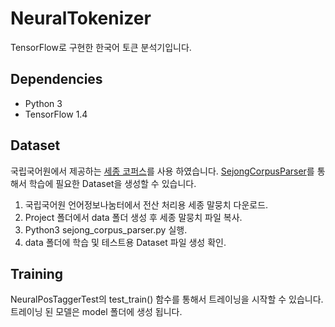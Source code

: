# NeuralTokenizer
TensorFlow로 구현한 한국어 토큰 분석기입니다.

## Dependencies
- Python 3
- TensorFlow 1.4

## Dataset
국립국어원에서 제공하는 [세종 코퍼스](https://ithub.korean.go.kr/user/total/referenceManager.do)를 사용 하였습니다.
[SejongCorpusParser](https://github.com/fin10/NeuralTokenizer/blob/master/sejong_corpus_parser.py)를 통해서 학습에 필요한 Dataset을 생성할 수 있습니다.

1. 국립국어원 언어정보나눔터에서 전산 처리용 세종 말뭉치 다운로드.
2. Project 폴더에서 data 폴더 생성 후 세종 말뭉치 파일 복사.
3. Python3 sejong_corpus_parser.py 실행.
4. data 폴더에 학습 및 테스트용 Dataset 파일 생성 확인.

## Training
NeuralPosTaggerTest의 test_train() 함수를 통해서 트레이닝을 시작할 수 있습니다.
트레이닝 된 모델은 model 폴더에 생성 됩니다.
